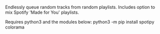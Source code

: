 Endlessly queue random tracks from random playlists. Includes option to mix Spotify 'Made for You' playlists.

Requires python3 and the modules below:
python3 -m pip install spotipy colorama
 
